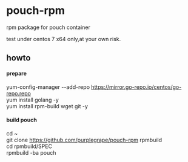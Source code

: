 # pouch-rpm
rpm package for pouch container

test under centos 7 x64 only,at your own risk.

## howto

#### prepare
yum-config-manager --add-repo https://mirror.go-repo.io/centos/go-repo.repo  
yum install golang -y  
yum install rpm-build wget git -y  

#### build pouch
cd ~  
git clone https://github.com/purplegrape/pouch-rpm rpmbuild  
cd rpmbuild/SPEC  
rpmbuild -ba pouch  

